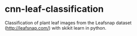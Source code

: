 # cnn-leaf-classification
Classification of plant leaf images from the Leafsnap dataset (http://leafsnap.com/) with skikit learn in python.
